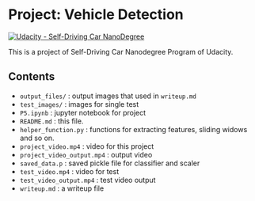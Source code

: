 # **Project: Vehicle Detection**
[![Udacity - Self-Driving Car NanoDegree](https://s3.amazonaws.com/udacity-sdc/github/shield-carnd.svg)](http://www.udacity.com/drive)

This is a project of Self-Driving Car Nanodegree Program of Udacity.

Contents
---
- `output_files/` : output images that used in `writeup.md`
- `test_images/` : images for single test
- `P5.ipynb` : jupyter notebook for project
- `README.md` : this file.
- `helper_function.py` : functions for extracting features, sliding widows and so on.
- `project_video.mp4` : video for this project
- `project_video_output.mp4` : output video
- `saved_data.p` : saved pickle file for classifier and scaler
- `test_video.mp4` : video for test
- `test_video_output.mp4` : test video output
- `writeup.md` : a writeup file